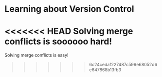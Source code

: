 # Learning about Version Control
<<<<<<< HEAD
Solving merge conflicts is soooooo hard!
=======
Solving merge conflicts is easy!
>>>>>>> 6c24cedaf227487c599e68052d6e647868b13fb3

